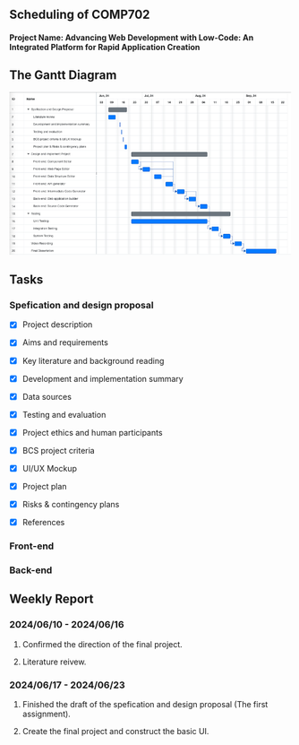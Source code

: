 ## Scheduling of COMP702

#### Project Name: Advancing Web Development with Low-Code: An Integrated Platform for Rapid Application Creation

## The Gantt Diagram

![alt text](images/image_1.png)

## Tasks

### Spefication and design proposal

- [x] Project description

- [x] Aims and requirements

- [x] Key literature and background reading

- [x] Development and implementation summary

- [x] Data sources

- [x] Testing and evaluation

- [x] Project ethics and human participants

- [x] BCS project criteria

- [x] UI/UX Mockup

- [x] Project plan

- [x] Risks & contingency plans

- [x] References

### Front-end

### Back-end

## Weekly Report

### 2024/06/10 - 2024/06/16

1. Confirmed the direction of the final project.

2. Literature reivew.

### 2024/06/17 - 2024/06/23

1. Finished the draft of the spefication and design proposal (The first assignment).

2. Create the final project and construct the basic UI.
